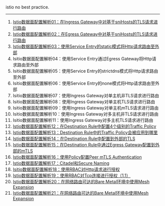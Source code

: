 istio no best practice.

***

1. [Istio数据面配置解析01：在Ingress Gateway中对基于sniHosts的TLS请求进行路由](./01-ingress-passthrough-tls-with-snihosts.md)
2. [Istio数据面配置解析02：在Egress Gateway中对基于sniHosts的TLS请求进行路由](./02-egress-passthrough-tls-with-snihosts.md)
3. [Istio数据面配置解析03：使用Service Entry的static模式将Http请求路由至外部](./03-serviceentry-to-external-with-static.md)
4. Isitio数据面配置解析04：使用Service Entry通过Egress Gateway将Http请求路由至外部
5. Isitio数据面配置解析05：使用Service Entry的strictdns模式将Http请求路由至外部
6. Isitio数据面配置解析06：使用Service Entry的none模式将Http请求路由至外部
7. Isitio数据面配置解析07：使用Ingress Gateway对单主机非TLS请求进行路由
8. Isitio数据面配置解析08：使用Ingress Gateway对单主机TLS请求进行路由
9. Isitio数据面配置解析09：使用Ingress Gateway对单主机mTLS请求进行路由
10. Isitio数据面配置解析10：使用Ingress Gateway对多主机非TLS请求进行路由
11. Isitio数据面配置解析11：使用Ingress Gateway对多主机TLS请求进行路由
12. [Istio数据面配置解析12：在Destination Rule中配置4个级别的Traffic Policy](./12-destinationrule-4-level-trafficpolicy.md)
13. [Istio数据面配置解析13：Destination Rule中的Traffic Policy会被应用到哪里](./13-destinationrule-where-trafficpolicy-applied.md)
14. [Istio数据面配置解析14：在Destination Rule中配置到外部的TLS](./14-destinationrule-tls-to-external.md)
15. [Istio数据面配置解析15：在Destination Rule中通过Egress Gateway配置到外部的mTLS](./15-destinationrule-mtls-to-external-via-egressgateway.md)
16. [Istio数据面配置解析16：使用Policy配置Peer mTLS Authentication](./16-security-peer-mtls-authentication.md)
17. [Istio数据面配置解析17：Citadel和Secure Naming](./17-security-citadel-and-secure-naming.md)
18. [Isitio数据面配置解析18：使用RBAC对Http请求进行授权](./18-security-http-request-with-rbac.md)
19. [Istio数据面配置解析19：使用RBAC对Tcp连接进行授权（1.1）](./19-security-tcp-connection-with-rbac.md)
20. [Istio数据面配置解析20：在网络路由可达的Bare Metal环境中使用Mesh Expansion](./20-mesh-expansion-in-unrouteable-network-bare-metal.md)
21. [Istio数据面配置解析21：在网络路由可达的Bare Metal环境中使用Mesh Expansion](./21-mesh-expansion-in-routeable-network-bare-metal.md)


